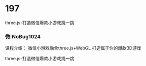 # 197
three.js-打造微信爆款小游戏跳一跳
### 微:NoBug1024 


课程介绍：
微信小游戏融合three.js+WebGL 打造属于你的爆款3D游戏

three.js-打造微信爆款小游戏跳一跳
